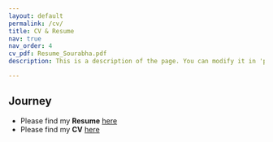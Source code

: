 ```yaml
---
layout: default
permalink: /cv/
title: CV & Resume
nav: true
nav_order: 4
cv_pdf: Resume_Sourabha.pdf
description: This is a description of the page. You can modify it in 'pages/_cv.md'. You can also change or remove the top pdf download button.

---
```


## Journey
- Please find my **Resume** [here](https://drive.google.com/file/d/1TbIipe7V3bvBGr4GtA_WvTnaIER8ZSCZ/view)
- Please find my **CV** [here](https://drive.google.com/file/d/1TYy2yUYhEJku6D5ucs9aGqkZkMMNFF3_/view)
